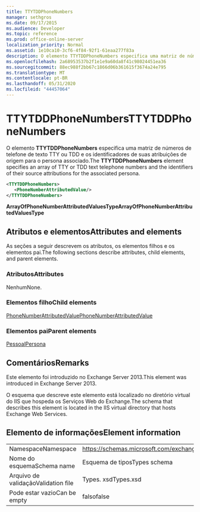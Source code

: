 ```yaml
---
title: TTYTDDPhoneNumbers
manager: sethgros
ms.date: 09/17/2015
ms.audience: Developer
ms.topic: reference
ms.prod: office-online-server
localization_priority: Normal
ms.assetid: 1e10ca10-3cf6-4f84-92f1-61eaa277f83a
description: O elemento TTYTDDPhoneNumbers especifica uma matriz de números de telefone de texto TTY ou TDD e os identificadores de suas atribuições de origem para o persona associado.
ms.openlocfilehash: 2a68953537b2f1e1e9a60da8f41c98024451ea36
ms.sourcegitcommit: 88ec988f2bb67c1866d06b361615f3674a24e795
ms.translationtype: MT
ms.contentlocale: pt-BR
ms.lasthandoff: 05/31/2020
ms.locfileid: "44457064"
---
```

# <a name="ttytddphonenumbers"></a><span data-ttu-id="34002-103">TTYTDDPhoneNumbers</span><span class="sxs-lookup"><span data-stu-id="34002-103">TTYTDDPhoneNumbers</span></span>

<span data-ttu-id="34002-104">O elemento **TTYTDDPhoneNumbers** especifica uma matriz de números de telefone de texto TTY ou TDD e os identificadores de suas atribuições de origem para o persona associado.</span><span class="sxs-lookup"><span data-stu-id="34002-104">The **TTYTDDPhoneNumbers** element specifies an array of TTY or TDD text telephone numbers and the identifiers of their source attributions for the associated persona.</span></span> 
  
```XML
<TTYTDDPhoneNumbers>
   <PhoneNumberAttributedValue/>
</TTYTDDPhoneNumbers>
```

 <span data-ttu-id="34002-105">**ArrayOfPhoneNumberAttributedValuesType**</span><span class="sxs-lookup"><span data-stu-id="34002-105">**ArrayOfPhoneNumberAttributedValuesType**</span></span>
## <a name="attributes-and-elements"></a><span data-ttu-id="34002-106">Atributos e elementos</span><span class="sxs-lookup"><span data-stu-id="34002-106">Attributes and elements</span></span>

<span data-ttu-id="34002-107">As seções a seguir descrevem os atributos, os elementos filhos e os elementos pai.</span><span class="sxs-lookup"><span data-stu-id="34002-107">The following sections describe attributes, child elements, and parent elements.</span></span>
  
### <a name="attributes"></a><span data-ttu-id="34002-108">Atributos</span><span class="sxs-lookup"><span data-stu-id="34002-108">Attributes</span></span>

<span data-ttu-id="34002-109">Nenhum</span><span class="sxs-lookup"><span data-stu-id="34002-109">None.</span></span>
  
### <a name="child-elements"></a><span data-ttu-id="34002-110">Elementos filho</span><span class="sxs-lookup"><span data-stu-id="34002-110">Child elements</span></span>

[<span data-ttu-id="34002-111">PhoneNumberAttributedValue</span><span class="sxs-lookup"><span data-stu-id="34002-111">PhoneNumberAttributedValue</span></span>](phonenumberattributedvalue.md)
  
### <a name="parent-elements"></a><span data-ttu-id="34002-112">Elementos pai</span><span class="sxs-lookup"><span data-stu-id="34002-112">Parent elements</span></span>

[<span data-ttu-id="34002-113">Pessoal</span><span class="sxs-lookup"><span data-stu-id="34002-113">Persona</span></span>](persona.md)
  
## <a name="remarks"></a><span data-ttu-id="34002-114">Comentários</span><span class="sxs-lookup"><span data-stu-id="34002-114">Remarks</span></span>

<span data-ttu-id="34002-115">Este elemento foi introduzido no Exchange Server 2013.</span><span class="sxs-lookup"><span data-stu-id="34002-115">This element was introduced in Exchange Server 2013.</span></span>
  
<span data-ttu-id="34002-116">O esquema que descreve este elemento está localizado no diretório virtual do IIS que hospeda os Serviços Web do Exchange.</span><span class="sxs-lookup"><span data-stu-id="34002-116">The schema that describes this element is located in the IIS virtual directory that hosts Exchange Web Services.</span></span>
  
## <a name="element-information"></a><span data-ttu-id="34002-117">Elemento de informações</span><span class="sxs-lookup"><span data-stu-id="34002-117">Element information</span></span>

|||
|:-----|:-----|
|<span data-ttu-id="34002-118">Namespace</span><span class="sxs-lookup"><span data-stu-id="34002-118">Namespace</span></span>  <br/> |https://schemas.microsoft.com/exchange/services/2006/types  <br/> |
|<span data-ttu-id="34002-119">Nome do esquema</span><span class="sxs-lookup"><span data-stu-id="34002-119">Schema name</span></span>  <br/> |<span data-ttu-id="34002-120">Esquema de tipos</span><span class="sxs-lookup"><span data-stu-id="34002-120">Types schema</span></span>  <br/> |
|<span data-ttu-id="34002-121">Arquivo de validação</span><span class="sxs-lookup"><span data-stu-id="34002-121">Validation file</span></span>  <br/> |<span data-ttu-id="34002-122">Types. xsd</span><span class="sxs-lookup"><span data-stu-id="34002-122">Types.xsd</span></span>  <br/> |
|<span data-ttu-id="34002-123">Pode estar vazio</span><span class="sxs-lookup"><span data-stu-id="34002-123">Can be empty</span></span>  <br/> |<span data-ttu-id="34002-124">falso</span><span class="sxs-lookup"><span data-stu-id="34002-124">false</span></span>  <br/> |
   

